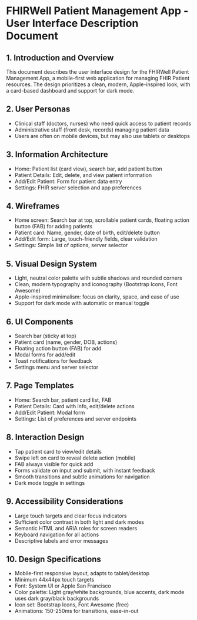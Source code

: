 # FHIRWell Patient Management App - User Interface Description Document

## 1. Introduction and Overview

This document describes the user interface design for the FHIRWell Patient Management App, a mobile-first web application for managing FHIR Patient resources. The design prioritizes a clean, modern, Apple-inspired look, with a card-based dashboard and support for dark mode.

## 2. User Personas

- Clinical staff (doctors, nurses) who need quick access to patient records
- Administrative staff (front desk, records) managing patient data
- Users are often on mobile devices, but may also use tablets or desktops

## 3. Information Architecture

- Home: Patient list (card view), search bar, add patient button
- Patient Details: Edit, delete, and view patient information
- Add/Edit Patient: Form for patient data entry
- Settings: FHIR server selection and app preferences

## 4. Wireframes

- Home screen: Search bar at top, scrollable patient cards, floating action button (FAB) for adding patients
- Patient card: Name, gender, date of birth, edit/delete button
- Add/Edit form: Large, touch-friendly fields, clear validation
- Settings: Simple list of options, server selector

## 5. Visual Design System

- Light, neutral color palette with subtle shadows and rounded corners
- Clean, modern typography and iconography (Bootstrap Icons, Font Awesome)
- Apple-inspired minimalism: focus on clarity, space, and ease of use
- Support for dark mode with automatic or manual toggle

## 6. UI Components

- Search bar (sticky at top)
- Patient card (name, gender, DOB, actions)
- Floating action button (FAB) for add
- Modal forms for add/edit
- Toast notifications for feedback
- Settings menu and server selector

## 7. Page Templates

- Home: Search bar, patient card list, FAB
- Patient Details: Card with info, edit/delete actions
- Add/Edit Patient: Modal form
- Settings: List of preferences and server endpoints

## 8. Interaction Design

- Tap patient card to view/edit details
- Swipe left on card to reveal delete action (mobile)
- FAB always visible for quick add
- Forms validate on input and submit, with instant feedback
- Smooth transitions and subtle animations for navigation
- Dark mode toggle in settings

## 9. Accessibility Considerations

- Large touch targets and clear focus indicators
- Sufficient color contrast in both light and dark modes
- Semantic HTML and ARIA roles for screen readers
- Keyboard navigation for all actions
- Descriptive labels and error messages

## 10. Design Specifications

- Mobile-first responsive layout, adapts to tablet/desktop
- Minimum 44x44px touch targets
- Font: System UI or Apple San Francisco
- Color palette: Light gray/white backgrounds, blue accents, dark mode uses dark gray/black backgrounds
- Icon set: Bootstrap Icons, Font Awesome (free)
- Animations: 150-250ms for transitions, ease-in-out
